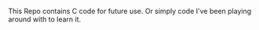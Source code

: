 This Repo contains C code for future use. Or simply code I've been playing around with to learn it.
